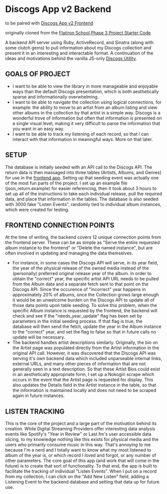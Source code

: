 # Discogs App v2 Backend
to be paired with [Discogs App v2 Frontend](https://github.com/thomasrcham/discogs-app-v2-frontend)

originally cloned from the [Flatiron School Phase 3 Project Starter Code](https://github.com/learn-co-curriculum/phase-3-sinatra-react-project)

A backend API server using Ruby, ActiveRecord, and Sinatra (along with some clutch gems) to pull information about my Discogs collection and present it in an interesting and interactable format. A continuation of the ideas and motivations behind the vanilla JS-only [Discogs Utility](https://github.com/thomasrcham/discogs-utility).

## GOALS OF PROJECT
- I want to be able to view the library in more manageable and enjoyable ways than the default Discogs presentation, which is both aesthetically sparse and informationally overwhelming.
- I want to be able to navigate the collection using logical connections, for example: the ability to move to an artist from an album listing and view other albums in the collection by that artist in a simple way. Discogs is a wonderful trove of information but often that information is presented on a single visual level, making it very difficult to parse the information that you want in an easy way. 
- I want to be able to track my listening of each record, so that I can interact with that information in meaningful ways. More on that later.

## SETUP

The database is initially seeded with an API call to the Discogs API. The return data is then massaged into three tables (Artists, Albums, and Genres) for use in the [frontend app](https://github.com/thomasrcham/discogs-app-v2-frontend). Setting up that seeding event was actually one of the most fun parts of the project. I set up an example file (json_return.example) for easier referencing, then it took about 3 hours to set up all of the instructions to take each individual release, pull the required data, and place that information in the tables. The database is also seeded with 3000 fake "Listen Events", randomly tied to individual album instances, which were created for testing. 

## FRONTEND CONNECTION POINTS

At the time of writing, the backend covers 12 unique connection points from the frontend server. These can be as simple as "Serve the entire requested album instance to the frontend" or "Delete the named instance", but are often involved in updating and managing the data themselves. 

- For instance, in some cases the Discogs API will serve, in its year field, the year of the physical release of the owned media instead of the (personally) preferred original release year of the album. In order to obtain the "correct" year, the specific artist API URL needs to be pulled from the Album data and a separate fetch sent to that point on the Discogs API. Since the occurence of "incorrect" year happens in approximately 20% of albums, once the Collection grows large enough it would be an unwelcome burden on the Discogs API to update all of those data points upon table seeding. To solve this problem, when the specific Album instance is requested by the frontend, the backend will check and see if the "needs_year_update" flag has been set by parameters in the initial seeding process. If that flag is true, the database will then send the fetch, update the year in the Album instance to the "correct" year, and set the flag to false so that in future calls no update will be necessary.
- The backend handles artist descriptions similarly. Originally, the bio on the Artist page was populated directly from the Artist information in the original API call. However, it was discovered that the Discogs API was serving it's own backend data which included unparseable internal links, external URLs, and many other pieces of information that are not generally seen in a text description. So that these Artist Bios could exist in an aesthetically appropriate form, I set up a Nokogiri scrape which occurs in the event that the Artist page is requested for display. This also updates the Details field in the Artist instance in the table, so that the information is maintained locally and does not need to be scraped again in future instances.

## LISTEN TRACKING

This is the core of the project and a large part of the motivation behind its creation. While Digital Streaming Providers offer interesting data analysis events like Spotify's "Year in Review" or Last.fm's user accessible data slicing, to my knowledge nothing like this exists for physical media and the users who primarily consume music in this way. That's annoying to me because I'm a nerd and I totally want to know what my most listened to album of the year is, or which record I loved and forgot, or any number of other parameters. The core goal of this app (and work that will come in the future) is to create that sort of functionality. To that end, the app is built to facilitate the tracking of individual "Listen Events". When I put on a record from my collection, I can click on the "Add New Listen" field, adding a Listening Event to the backend database and setting that data up for future use. 
